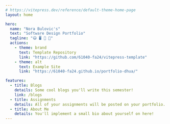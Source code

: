 ```yaml
---
# https://vitepress.dev/reference/default-theme-home-page
layout: home

hero:
  name: "Nora Bulovic's"
  text: "Software Design Portfolio"
  tagline: "😃 🖥️ 🎉 🐧"
  actions:
    - theme: brand
      text: Template Repository
      link: "https://github.com/61040-fa24/vitepress-template"
    - theme: alt
      text: Example Site
      link: "https://61040-fa24.github.io/portfolio-dhua/"

features:
  - title: Blogs
    details: Some cool blogs you'll write this semester!
    link: /blogs
  - title: Assignments
    details: All of your assignments will be posted on your portfolio.
  - title: About Me
    details: You'll implement a small bio about yourself on here!
---
```

